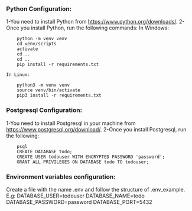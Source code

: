 ### Python Configuration:
1-You need to install Python from https://www.python.org/downloads/.
2-Once you install Python, run the following commands:
    In Windows:
```
    python -m venv venv
    cd venv/scripts
    activate
    cd ..
    cd ..
    pip install -r requirements.txt
```
    In Linux:
```
    python3 -m venv venv
    source venv/bin/activate
    pip3 install -r requirements.txt
```
### Postgresql Configuration:
1-You need to install Postgresql in your machine from https://www.postgresql.org/download/.
2-Once you install Postgresql, run the following:

```
    psql
    CREATE DATABASE todo;
    CREATE USER todouser WITH ENCRYPTED PASSWORD 'password';
    GRANT ALL PRIVILEGES ON DATABASE todo TO todouser;
```
### Environment variables configuration:
Create a file with the name .env and follow the structure of .env_example. E.g:
DATABASE_USER=todouser
DATABASE_NAME=todo
DATABASE_PASSWORD=password
DATABASE_PORT=5432

